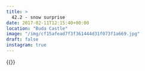 ```yaml
---
title: >
  42.2 - snow surprise
date: 2017-02-11T12:15:40+00:00
location: "Buda Castle"
image: "/img/cf15afead7f3f361444d31f073f1a669.jpg"
draft: false
instagram: true
---
```


{{<photo src="/img/cf15afead7f3f361444d31f073f1a669.jpg">}}
